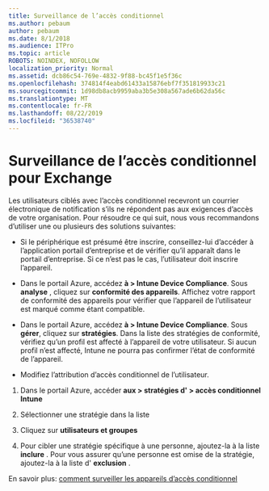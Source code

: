 ```yaml
---
title: Surveillance de l’accès conditionnel
ms.author: pebaum
author: pebaum
ms.date: 8/1/2018
ms.audience: ITPro
ms.topic: article
ROBOTS: NOINDEX, NOFOLLOW
localization_priority: Normal
ms.assetid: dcb86c54-769e-4832-9f88-bc45f1e5f36c
ms.openlocfilehash: 374814f4eabd61433a15876ebf7f351819933c21
ms.sourcegitcommit: 1d98db8acb9959aba3b5e308a567ade6b62da56c
ms.translationtype: MT
ms.contentlocale: fr-FR
ms.lasthandoff: 08/22/2019
ms.locfileid: "36538740"
---
```

# <a name="monitoring-conditional-access-for-exchange"></a>Surveillance de l’accès conditionnel pour Exchange

Les utilisateurs ciblés avec l’accès conditionnel recevront un courrier électronique de notification s’ils ne répondent pas aux exigences d’accès de votre organisation. Pour résoudre ce qui suit, nous vous recommandons d’utiliser une ou plusieurs des solutions suivantes:
  
- Si le périphérique est présumé être inscrire, conseillez-lui d’accéder à l’application portail d’entreprise et de vérifier qu’il apparaît dans le portail d’entreprise. Si ce n’est pas le cas, l’utilisateur doit inscrire l’appareil.
    
- Dans le portail Azure, accédez **à \> Intune Device Compliance**. Sous **analyse** , cliquez sur **conformité des appareils**. Affichez votre rapport de conformité des appareils pour vérifier que l’appareil de l’utilisateur est marqué comme étant compatible. 
    
- Dans le portail Azure, accédez **à \> Intune Device Compliance**. Sous **gérer**, cliquez sur **stratégies**. Dans la liste des stratégies de conformité, vérifiez qu’un profil est affecté à l’appareil de votre utilisateur. Si aucun profil n’est affecté, Intune ne pourra pas confirmer l’état de conformité de l’appareil. 
    
- Modifiez l’attribution d’accès conditionnel de l’utilisateur.
    
1. Dans le portail Azure, accéder **aux \> stratégies d' \> accès conditionnel Intune**
    
2. Sélectionner une stratégie dans la liste
    
3. Cliquez sur **utilisateurs et groupes**
    
4. Pour cibler une stratégie spécifique à une personne, ajoutez-la à la liste **inclure** . Pour vous assurer qu’une personne est omise de la stratégie, ajoutez-la à la liste d' **exclusion** . 
    
En savoir plus: [comment surveiller les appareils d’accès conditionnel](https://docs.microsoft.com/intune/conditional-access-exchange-monitor)
  

